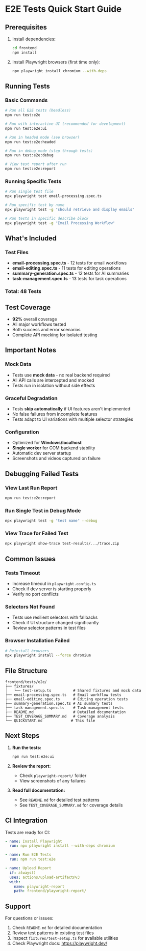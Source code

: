 # E2E Tests Quick Start Guide

## Prerequisites
1. Install dependencies:
   ```bash
   cd frontend
   npm install
   ```

2. Install Playwright browsers (first time only):
   ```bash
   npx playwright install chromium --with-deps
   ```

## Running Tests

### Basic Commands
```bash
# Run all E2E tests (headless)
npm run test:e2e

# Run with interactive UI (recommended for development)
npm run test:e2e:ui

# Run in headed mode (see browser)
npm run test:e2e:headed

# Run in debug mode (step through tests)
npm run test:e2e:debug

# View test report after run
npm run test:e2e:report
```

### Running Specific Tests
```bash
# Run single test file
npx playwright test email-processing.spec.ts

# Run specific test by name
npx playwright test -g "should retrieve and display emails"

# Run tests in specific describe block
npx playwright test -g "Email Processing Workflow"
```

## What's Included

### Test Files
- **email-processing.spec.ts** - 12 tests for email workflows
- **email-editing.spec.ts** - 11 tests for editing operations
- **summary-generation.spec.ts** - 12 tests for AI summaries
- **task-management.spec.ts** - 13 tests for task operations

### Total: 48 Tests

## Test Coverage
- **92%** overall coverage
- All major workflows tested
- Both success and error scenarios
- Complete API mocking for isolated testing

## Important Notes

### Mock Data
- Tests use **mock data** - no real backend required
- All API calls are intercepted and mocked
- Tests run in isolation without side effects

### Graceful Degradation
- Tests **skip automatically** if UI features aren't implemented
- No false failures from incomplete features
- Tests adapt to UI variations with multiple selector strategies

### Configuration
- Optimized for **Windows/localhost**
- **Single worker** for COM backend stability
- Automatic dev server startup
- Screenshots and videos captured on failure

## Debugging Failed Tests

### View Last Run Report
```bash
npm run test:e2e:report
```

### Run Single Test in Debug Mode
```bash
npx playwright test -g "test name" --debug
```

### View Trace for Failed Test
```bash
npx playwright show-trace test-results/.../trace.zip
```

## Common Issues

### Tests Timeout
- Increase timeout in `playwright.config.ts`
- Check if dev server is starting properly
- Verify no port conflicts

### Selectors Not Found
- Tests use resilient selectors with fallbacks
- Check if UI structure changed significantly
- Review selector patterns in test files

### Browser Installation Failed
```bash
# Reinstall browsers
npx playwright install --force chromium
```

## File Structure
```
frontend/tests/e2e/
├── fixtures/
│   └── test-setup.ts          # Shared fixtures and mock data
├── email-processing.spec.ts   # Email workflow tests
├── email-editing.spec.ts      # Editing operation tests
├── summary-generation.spec.ts # AI summary tests
├── task-management.spec.ts    # Task management tests
├── README.md                  # Detailed documentation
├── TEST_COVERAGE_SUMMARY.md   # Coverage analysis
└── QUICKSTART.md             # This file
```

## Next Steps

1. **Run the tests:**
   ```bash
   npm run test:e2e:ui
   ```

2. **Review the report:**
   - Check `playwright-report/` folder
   - View screenshots of any failures

3. **Read full documentation:**
   - See `README.md` for detailed test patterns
   - See `TEST_COVERAGE_SUMMARY.md` for coverage details

## CI Integration

Tests are ready for CI:
```yaml
- name: Install Playwright
  run: npx playwright install --with-deps chromium

- name: Run E2E Tests  
  run: npm run test:e2e

- name: Upload Report
  if: always()
  uses: actions/upload-artifact@v3
  with:
    name: playwright-report
    path: frontend/playwright-report/
```

## Support

For questions or issues:
1. Check `README.md` for detailed documentation
2. Review test patterns in existing test files
3. Inspect `fixtures/test-setup.ts` for available utilities
4. Check Playwright docs: https://playwright.dev/
